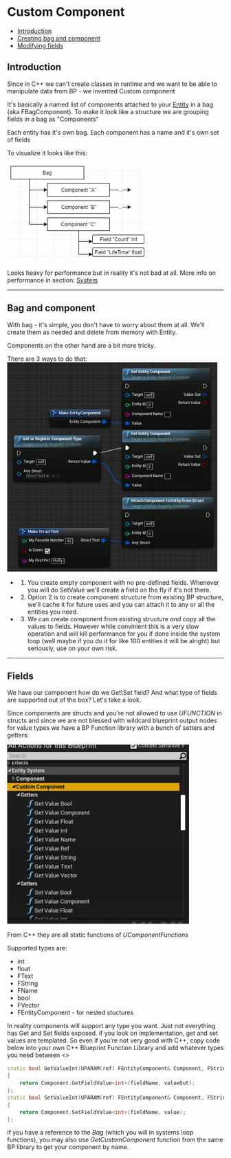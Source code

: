 # Custom Component

* [Introduction](/#/ueentity/docs/components/CustomComponent#intro)
* [Creating bag and component](/#/ueentity/docs/components/CustomComponent#component)
* [Modifying fields](/#/ueentity/docs/components/CustomComponent#fields)

## Introduction <a id="intro" name="intro"></a>

Since in C++ we can't create classes in runtime and we want to be able to manipulate data from BP - we invented Custom component

It's basically a named list of components attached to your [Entity](/#/ueentity/docs/entities) in a bag (aka FBagComponent).
To make it look like a structure we are grouping fields in a bag as "Components"

Each entity has it's own bag.
Each component has a name and it's own set of fields

To visualize it looks like this:

![alt text](static/img/screens/bag_structure.png "")

Looks heavy for performance but in reality it's not bad at all. More info on performance in section: [System](/#/ueentity/docs/systems)
___

<a id="component" name="component"></a>

## Bag and component

With bag - it's simple, you don't have to worry about them at all. We'll create them as needed and delete from memory with Entity.

Components on the other hand are a bit more tricky.

There are 3 ways to do that:
![alt text](static/img/screens/bp_component_add.png "")

* 1. You create empty component with no pre-defined fields. Whenever you will do SetValue we'll create a field on the fly if it's not there.
* 2. Option 2 is to create component structure from existing BP structure, we'll cache it for future uses and you can attach it to any or all the entities you need.
* 3. We can create component from existing structure *and* copy all the values to fields. However while convinient this is a very slow operation and will kill performance for you if done inside the system loop (well maybe if you do it for like 100 entities it will be alright) but seriously, use on your own risk.

___

<a id="fields" name="fields"></a>

## Fields

We have our component how do we Get\Set field? And what type of fields are supported out of the box?
Let's take a look.

Since components are structs and you're not allowed to use *UFUNCTION* in structs and since we are not blessed with wildcard blueprint output nodes for value types we have a BP Function library with a bunch of setters and getters:

![alt text](static/img/screens/custom_comp_getset.png "")

From C++ they are all static functions of _UComponentFunctions_

Supported types are:

* int
* float
* FText
* FString
* FName
* bool
* FVector
* FEntityComponent - for nested stuctures

In reality components will support any type you want. Just not everything has Get and Set fields exposed. if you look on implementation, get and set values are templated.
So even if you're not very good with C++, copy code below into your own C++ Blueprint Function Library and add whatever types you need between <>

```C++
static bool GetValueInt(UPARAM(ref) FEntityComponent& Component, FString fieldName, int& valueOut)
{
    return Component.GetFieldValue<int>(fieldName, valueOut);
};
static bool SetValueInt(UPARAM(ref) FEntityComponent& Component, FString fieldName, int value)
{
    return Component.SetFieldValue<int>(fieldName, value);
};
```

if you have a reference to the _Bag_  (which you will in systems loop functions), you may also use _GetCustomComponent_ function from the same BP library to get your component by name.
